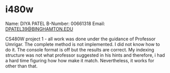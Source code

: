 # i480w
Name:		DIYA PATEL
B-Number:	00661318
Email:		DPATEL39@BINGHAMTON.EDU

CS480W project 1 - all work was done under the guidance of Professor Umrigar.
The complete method is not implemented. I did not know how to do it. The console format is off but the results are correct. My indexing structure was not what professor suggested in his hints and therefore, i had a hard time figuring how how make it match. Nevertheless, it works for other than that. 


